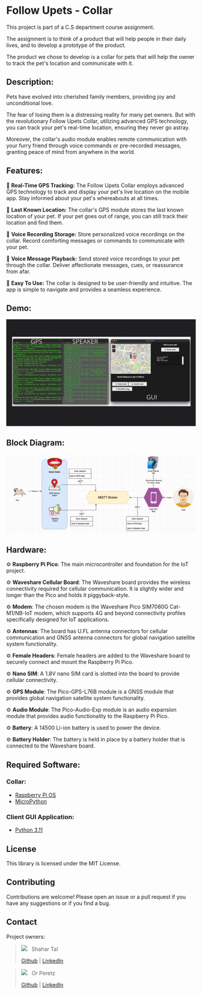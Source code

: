 # Follow Upets - Collar

This project is part of a C.S department course assignment.

The assignment is to think of a product that will help people in their daily lives, and to develop a prototype of the product.

The product we chose to develop is a collar for pets that will help the owner to track the pet's location and communicate with it.

## Description:
Pets have evolved into cherished family members, providing joy and unconditional love.

The fear of losing them is a distressing reality for many pet owners. But with the revolutionary Follow Upets Collar, utilizing advanced GPS technology, you can track your pet's real-time location, ensuring they never go astray.

Moreover, the collar's audio module enables remote communication with your furry friend through voice commands or pre-recorded messages, granting peace of mind from anywhere in the world.


## Features:

💎 **Real-Time GPS Tracking:** The Follow Upets Collar employs advanced GPS technology to track and display your pet's live location on the mobile app. Stay informed about your pet's whereabouts at all times.

💎 **Last Known Location:** The collar's GPS module stores the last known location of your pet. If your pet goes out of range, you can still track their location and find them.

💎 **Voice Recording Storage:** Store personalized voice recordings on the collar. Record comforting messages or commands to communicate with your pet.

💎 **Voice Message Playback:** Send stored voice recordings to your pet through the collar. Deliver affectionate messages, cues, or reassurance from afar.

💎 **Easy To Use:** The collar is designed to be user-friendly and intuitive. The app is simple to navigate and provides a seamless experience.


## Demo:
<img src="./assets/demo.gif" alt="demo"/>

## Block Diagram:
<img src="./assets/block-diagram.jpg" alt="block_diagram"/>

## Hardware:
⚙️ **Raspberry Pi Pico**: The main microcontroller and foundation for the IoT project.

⚙️ **Waveshare Cellular Board**: The Waveshare board provides the wireless connectivity required for cellular communication. It is slightly wider and longer than the Pico and holds it piggyback-style.

⚙️ **Modem**: The chosen modem is the Waveshare Pico SIM7080G Cat-M1/NB-IoT modem, which supports 4G and beyond connectivity profiles specifically designed for IoT applications.

⚙️ **Antennas**: The board has U.FL antenna connectors for cellular communication and GNSS antenna connectors for global navigation satellite system functionality.

⚙️ **Female Headers**: Female headers are added to the Waveshare board to securely connect and mount the Raspberry Pi Pico.

⚙️ **Nano SIM**: A 1.8V nano SIM card is slotted into the board to provide cellular connectivity.

⚙️ **GPS Module**: The Pico-GPS-L76B module is a GNSS module that provides global navigation satellite system functionality.

⚙️ **Audio Module**: The Pico-Audio-Exp module is an audio expansion module that provides audio functionality to the Raspberry Pi Pico.

⚙️ **Battery**: A 14500 Li-ion battery is used to power the device.

⚙️ **Battery Holder**: The battery is held in place by a battery holder that is connected to the Waveshare board.


## Required Software:
### Collar:
- [Raspberry Pi OS](https://www.raspberrypi.org/software/operating-systems/)
- [MicroPython](https://micropython.org/download/rp2-pico/)

### Client GUI Application:
- [Python 3.11](https://www.python.org/downloads/)


## License

This library is licensed under the MIT License.

## Contributing

Contributions are welcome! Please open an issue or a pull request if you have any suggestions or if you find a bug.

## Contact

Project owners:
> <a href="https://github.com/chapost1"><kbd><img src="https://avatars.githubusercontent.com/u/39523779?s=25"/></kbd></a> &nbsp; Shahar Tal
>
> [Github](https://github.com/chapost1) | [LinkedIn](https://www.linkedin.com/in/shahar-tal-4aa887166/) 

> <a href="https://github.com/OrPerDev"><kbd><img src="https://avatars.githubusercontent.com/u/91319947?s=25"/></kbd></a> &nbsp; Or Peretz
>
> [Github](https://github.com/OrPerDev) | [LinkedIn](https://www.linkedin.com/in/or-peretz/) 
